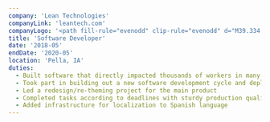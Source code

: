 ```yaml
---
company: 'Lean Technologies'
companyLink: 'leantech.com'
companyLogo: '<path fill-rule="evenodd" clip-rule="evenodd" d="M39.334 25.367l-.001 19.774c0 12.103 17.333 11.888 17.333-.012l-.001-26.908V.827C53.793.277 50.884 0 48 0c-2.885 0-5.792.278-8.664.827l-.002 24.54zM39.2 95.093c2.915.566 5.869.85 8.8.85 2.93 0 5.884-.284 8.8-.85.306-3.898.723-12.005.723-12.005l1.319-.429a35.059 35.059 0 005.47-2.316l1.246-.654s5.76 5.411 8.658 8.09A48.054 48.054 0 0087 74.73c-2.29-2.574-7.934-8.828-7.934-8.828l.642-1.271a36.656 36.656 0 002.276-5.592l.421-1.347s7.956-.425 11.76-.74c.554-2.977.835-5.99.835-8.98 0-2.992-.28-6.007-.836-8.982-3.815-.313-11.759-.737-11.759-.737l-.421-1.347a36.595 36.595 0 00-2.274-5.595l-.643-1.272s5.665-6.276 7.933-8.826A48.057 48.057 0 0074.24 8.18c-2.01 1.977-11.005 11.141-13.144 13.32l-.37.377c9.579 4.882 15.83 15.01 15.83 26.094 0 16.071-12.81 29.146-28.556 29.146-15.745 0-28.555-13.075-28.555-29.146 0-10.991 6.183-21.085 15.659-26.001l-1.24-1.287c-3.08-3.199-10.4-10.802-12.107-12.5A48.085 48.085 0 009 21.215a2667.72 2667.72 0 007.933 8.827l-.643 1.273a36.555 36.555 0 00-2.274 5.593l-.421 1.347s-7.944.424-11.76.737A49.101 49.101 0 001 47.972c0 2.992.28 6.005.835 8.981 3.812.315 11.76.737 11.76.737l.42 1.35a36.866 36.866 0 002.276 5.594l.642 1.27S11.335 72.108 9 74.732a48.033 48.033 0 0012.783 13.044c2.561-2.373 8.649-8.096 8.649-8.096l1.245.657a34.953 34.953 0 005.481 2.322l1.321.429s.414 8.114.72 12.005z" />'
title: 'Software Developer'
date: '2018-05'
endDate: '2020-05'
location: 'Pella, IA'
duties:
  - Built software that directly impacted thousands of workers in many manufacturing companies
  - Took part in building out a new software development cycle and deployment process to meet the growing needs of the business
  - Led a redesign/re-theming project for the main product
  - Completed tasks according to deadlines with sturdy production quality
  - Added infrastructure for localization to Spanish language
---
```

